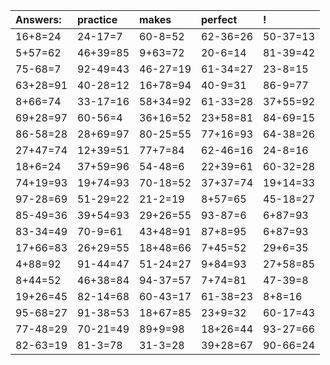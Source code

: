 | Answers: | practice | makes | perfect | ! |
| :--- | :--- | :--- | :--- | :--- |
| 16+8=24 | 24-17=7 | 60-8=52 | 62-36=26 | 50-37=13 | 
| 5+57=62 | 46+39=85 | 9+63=72 | 20-6=14 | 81-39=42 | 
| 75-68=7 | 92-49=43 | 46-27=19 | 61-34=27 | 23-8=15 | 
| 63+28=91 | 40-28=12 | 16+78=94 | 40-9=31 | 86-9=77 | 
| 8+66=74 | 33-17=16 | 58+34=92 | 61-33=28 | 37+55=92 | 
| 69+28=97 | 60-56=4 | 36+16=52 | 23+58=81 | 84-69=15 | 
| 86-58=28 | 28+69=97 | 80-25=55 | 77+16=93 | 64-38=26 | 
| 27+47=74 | 12+39=51 | 77+7=84 | 62-46=16 | 24-8=16 | 
| 18+6=24 | 37+59=96 | 54-48=6 | 22+39=61 | 60-32=28 | 
| 74+19=93 | 19+74=93 | 70-18=52 | 37+37=74 | 19+14=33 | 
| 97-28=69 | 51-29=22 | 21-2=19 | 8+57=65 | 45-18=27 | 
| 85-49=36 | 39+54=93 | 29+26=55 | 93-87=6 | 6+87=93 | 
| 83-34=49 | 70-9=61 | 43+48=91 | 87+8=95 | 6+87=93 | 
| 17+66=83 | 26+29=55 | 18+48=66 | 7+45=52 | 29+6=35 | 
| 4+88=92 | 91-44=47 | 51-24=27 | 9+84=93 | 27+58=85 | 
| 8+44=52 | 46+38=84 | 94-37=57 | 7+74=81 | 47-39=8 | 
| 19+26=45 | 82-14=68 | 60-43=17 | 61-38=23 | 8+8=16 | 
| 95-68=27 | 91-38=53 | 18+67=85 | 23+9=32 | 60-17=43 | 
| 77-48=29 | 70-21=49 | 89+9=98 | 18+26=44 | 93-27=66 | 
| 82-63=19 | 81-3=78 | 31-3=28 | 39+28=67 | 90-66=24 | 
